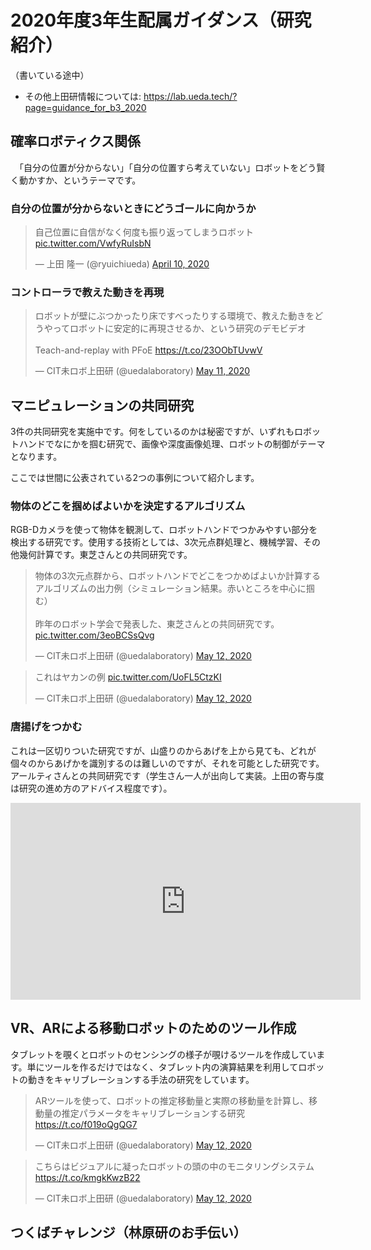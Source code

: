 # 2020年度3年生配属ガイダンス（研究紹介）

（書いている途中）

* その他上田研情報については: https://lab.ueda.tech/?page=guidance_for_b3_2020

## 確率ロボティクス関係

　「自分の位置が分からない」「自分の位置すら考えていない」ロボットをどう賢く動かすか、というテーマです。


### 自分の位置が分からないときにどうゴールに向かうか

<blockquote class="twitter-tweet" data-partner="tweetdeck"><p lang="ja" dir="ltr">自己位置に自信がなく何度も振り返ってしまうロボット <a href="https://t.co/VwfyRuIsbN">pic.twitter.com/VwfyRuIsbN</a></p>&mdash; 上田 隆一 (@ryuichiueda) <a href="https://twitter.com/ryuichiueda/status/1248420328176377859?ref_src=twsrc%5Etfw">April 10, 2020</a></blockquote>
<script async src="https://platform.twitter.com/widgets.js" charset="utf-8"></script>


### コントローラで教えた動きを再現

<blockquote class="twitter-tweet" data-partner="tweetdeck"><p lang="ja" dir="ltr">ロボットが壁にぶつかったり床ですべったりする環境で、教えた動きをどうやってロボットに安定的に再現させるか、という研究のデモビデオ<br><br>Teach-and-replay with PFoE <a href="https://t.co/23OObTUvwV">https://t.co/23OObTUvwV</a></p>&mdash; CIT未ロボ上田研 (@uedalaboratory) <a href="https://twitter.com/uedalaboratory/status/1259973776776654848?ref_src=twsrc%5Etfw">May 11, 2020</a></blockquote>
<script async src="https://platform.twitter.com/widgets.js" charset="utf-8"></script>

## マニピュレーションの共同研究

3件の共同研究を実施中です。何をしているのかは秘密ですが、いずれもロボットハンドでなにかを掴む研究で、画像や深度画像処理、ロボットの制御がテーマとなります。

ここでは世間に公表されている2つの事例について紹介します。

### 物体のどこを掴めばよいかを決定するアルゴリズム

RGB-Dカメラを使って物体を観測して、ロボットハンドでつかみやすい部分を検出する研究です。使用する技術としては、3次元点群処理と、機械学習、その他幾何計算です。東芝さんとの共同研究です。


<blockquote class="twitter-tweet" data-partner="tweetdeck"><p lang="ja" dir="ltr">物体の3次元点群から、ロボットハンドでどこをつかめばよいか計算するアルゴリズムの出力例（シミュレーション結果。赤いところを中心に掴む）<br><br>昨年のロボット学会で発表した、東芝さんとの共同研究です。 <a href="https://t.co/3eoBCSsQvg">pic.twitter.com/3eoBCSsQvg</a></p>&mdash; CIT未ロボ上田研 (@uedalaboratory) <a href="https://twitter.com/uedalaboratory/status/1260010226478010369?ref_src=twsrc%5Etfw">May 12, 2020</a></blockquote>
<script async src="https://platform.twitter.com/widgets.js" charset="utf-8"></script>

<blockquote class="twitter-tweet" data-conversation="none"><p lang="ja" dir="ltr">これはヤカンの例 <a href="https://t.co/UoFL5CtzKI">pic.twitter.com/UoFL5CtzKI</a></p>&mdash; CIT未ロボ上田研 (@uedalaboratory) <a href="https://twitter.com/uedalaboratory/status/1260011470319833089?ref_src=twsrc%5Etfw">May 12, 2020</a></blockquote> <script async src="https://platform.twitter.com/widgets.js" charset="utf-8"></script>

### 唐揚げをつかむ

これは一区切りついた研究ですが、山盛りのからあげを上から見ても、どれが個々のからあげかを識別するのは難しいのですが、それを可能とした研究です。アールティさんとの共同研究です（学生さん一人が出向して実装。上田の寄与度は研究の進め方のアドバイス程度です）。

<iframe width="560" height="315" src="https://www.youtube.com/embed/Epu7o9_-sGo" frameborder="0" allow="accelerometer; autoplay; encrypted-media; gyroscope; picture-in-picture" allowfullscreen></iframe>

## VR、ARによる移動ロボットのためのツール作成

タブレットを覗くとロボットのセンシングの様子が覗けるツールを作成しています。単にツールを作るだけではなく、タブレット内の演算結果を利用してロボットの動きをキャリブレーションする手法の研究をしています。

<blockquote class="twitter-tweet" data-partner="tweetdeck"><p lang="ja" dir="ltr">ARツールを使って、ロボットの推定移動量と実際の移動量を計算し、移動量の推定パラメータをキャリブレーションする研究 <a href="https://t.co/f019oQgQG7">https://t.co/f019oQgQG7</a></p>&mdash; CIT未ロボ上田研 (@uedalaboratory) <a href="https://twitter.com/uedalaboratory/status/1260020422541631489?ref_src=twsrc%5Etfw">May 12, 2020</a></blockquote>
<script async src="https://platform.twitter.com/widgets.js" charset="utf-8"></script>


<blockquote class="twitter-tweet" data-partner="tweetdeck"><p lang="ja" dir="ltr">こちらはビジュアルに凝ったロボットの頭の中のモニタリングシステム<a href="https://t.co/kmgkKwzB22">https://t.co/kmgkKwzB22</a></p>&mdash; CIT未ロボ上田研 (@uedalaboratory) <a href="https://twitter.com/uedalaboratory/status/1260020895772315653?ref_src=twsrc%5Etfw">May 12, 2020</a></blockquote>
<script async src="https://platform.twitter.com/widgets.js" charset="utf-8"></script>


## つくばチャレンジ（林原研のお手伝い）
